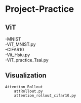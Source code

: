 Project-Practice
===

ViT
---
-MNIST  
    -ViT_MNIST.py  
-CIFAR10  
    -Vit_Hsiu.py  
    -ViT_practice_Tsai.py  

Visualization
---
    Attention Rollout  
        attRollout.py  
        attention_rollout_cifar10.py  
  
